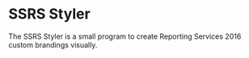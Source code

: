 # SSRS Styler
The SSRS Styler is a small program to create Reporting Services 2016 custom brandings visually.
